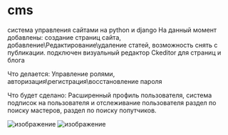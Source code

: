 # cms
система управления сайтами на python и django
На данный момент добавлены:
создание страниц сайта,
добавление\Редактирование\удаление статей, возможность снять с публикации.
подключен визуальный редактор Ckeditor для страниц и блога

Что делается:
Управление ролями,
авторизация\регистрация\восстановление пароля

Что будет сделано:
Расширенный профиль пользователя,
система подписок на пользователя и отслеживание пользователя
раздел по поиску мастеров, раздел по поиску попутчиков.

![изображение](https://user-images.githubusercontent.com/129587487/230338895-28d9a1d8-0da1-4ee1-8396-0bbe6b197943.png)
![изображение](https://user-images.githubusercontent.com/129587487/230338970-99f3df44-4ee1-4ffd-b903-3bd2af9448af.png)

